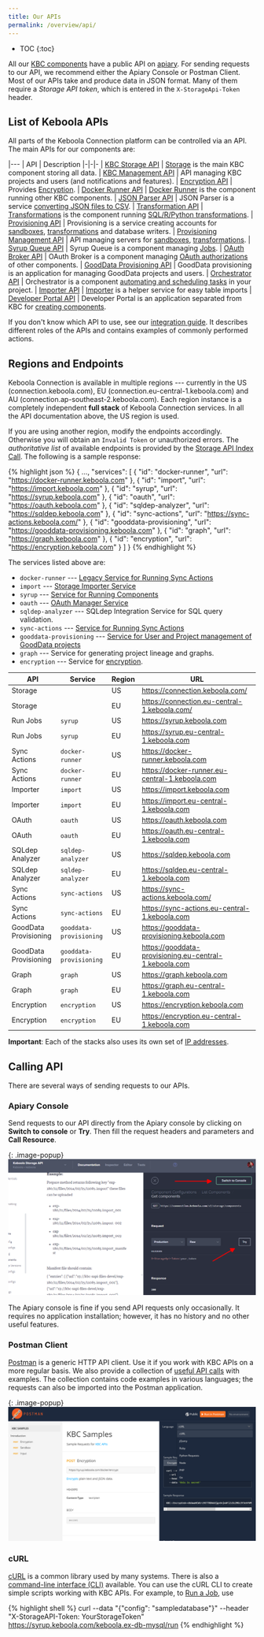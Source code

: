 ```yaml
---
title: Our APIs
permalink: /overview/api/
---
```


* TOC
{:toc}

All our [KBC components](/overview/) have a public API on [apiary](https://apiary.io/). For sending requests to our
API, we recommend either the Apiary Console or Postman Client. Most of our APIs take and produce data in JSON format.
Many of them require a *Storage API token*, which is entered in the `X-StorageApi-Token` header.

## List of Keboola APIs

All parts of the Keboola Connection platform can be controlled via an API.
The main APIs for our components are:

|---
| API | Description
|-|-|-
| [KBC Storage API](https://keboola.docs.apiary.io/) | [Storage](/integrate/storage/) is the main KBC component storing all data. 
| [KBC Management API](https://keboolamanagementapi.docs.apiary.io/) | API managing KBC projects and users (and notifications and features). 
| [Encryption API](https://keboolaencryption.docs.apiary.io/#) | Provides [Encryption](/overview/encryption/). 
| [Docker Runner API](https://kebooladocker.docs.apiary.io/#) | [Docker Runner](/extend/docker-runner/) is the component running other KBC components. 
| [JSON Parser API](https://jsonparserapi.docs.apiary.io/#) | JSON Parser is a service [converting JSON files to CSV](https://json-parser.keboola.com/). 
| [Transformation API](https://keboolatransformationapi.docs.apiary.io/#) | [Transformations](/integrate/transformations/) is the component running [SQL/R/Python transformations](https://help.keboola.com/manipulation/transformations/). 
| [Provisioning API](https://provisioningapi.docs.apiary.io/#) | Provisioning is a service creating accounts for [sandboxes](https://help.keboola.com/manipulation/transformations/sandbox/), [transformations](https://help.keboola.com/manipulation/transformations/) and database writers. 
| [Provisioning Management API](https://provisioningmanagementapi.docs.apiary.io/#) | API managing servers for [sandboxes](https://help.keboola.com/manipulation/transformations/sandbox/), [transformations](https://help.keboola.com/manipulation/transformations/). 
| [Syrup Queue API](https://syrupqueue.docs.apiary.io/#) | Syrup Queue is a component managing [Jobs](/integrate/jobs/). 
| [OAuth Broker API](https://oauthapi3.docs.apiary.io/#) | OAuth Broker is a component managing [OAuth authorizations](/extend/common-interface/oauth/#authorize) of other components. 
| [GoodData Provisioning API](https://keboolagooddataprovisioning.docs.apiary.io/#) | GoodData provisioning is an application for managing GoodData projects and users. 
| [Orchestrator API](https://keboolaorchestratorv2api.docs.apiary.io/#) | Orchestrator is a component [automating and scheduling tasks](https://help.keboola.com/tutorial/automate/) in your project. 
| [Importer API](https://app.swaggerhub.com/apis-docs/keboola/import/1.0.0) | [Importer](/integrate/storage/api/importer/) is a helper service for easy table imports 
| [Developer Portal API](https://kebooladeveloperportal.docs.apiary.io/#) | Developer Portal is an application separated from KBC for [creating components](/extend/component/).

If you don't know which API to use, see our [integration guide](/integrate/). It describes different roles of the APIs and contains examples of commonly
performed actions.

## Regions and Endpoints
Keboola Connection is available in multiple regions --- currently in the US (connection.keboola.com), EU (connection.eu-central-1.keboola.com) and AU (connection.ap-southeast-2.keboola.com).
Each region instance is a completely independent **full stack** of Keboola Connection services.
In all the API documentation above, the US region is used.

If you are using another region, modify the endpoints accordingly.
Otherwise you will obtain an `Invalid Token` or unauthorized errors. The *authoritative list* of available endpoints is provided by the [Storage API Index Call](https://keboola.docs.apiary.io/#reference/miscellaneous/api-index/component-list). The following is a sample response:

{% highlight json %}
{
    ...,
    "services": [
        {
            "id": "docker-runner",
            "url": "https://docker-runner.keboola.com"
        },
        {
            "id": "import",
            "url": "https://import.keboola.com"
        },
        {
            "id": "syrup",
            "url": "https://syrup.keboola.com"
        },
        {
            "id": "oauth",
            "url": "https://oauth.keboola.com"
        },
        {
            "id": "sqldep-analyzer",
            "url": "https://sqldep.keboola.com"
        },
        {
            "id": "sync-actions",
            "url": "https://sync-actions.keboola.com/"
        },
        {
            "id": "gooddata-provisioning",
            "url": "https://gooddata-provisioning.keboola.com"
        },
        {
            "id": "graph",
            "url": "https://graph.keboola.com"
        },
        {
            "id": "encryption",
            "url": "https://encryption.keboola.com"
        }
    ]
}
{% endhighlight %}

The services listed above are:

- `docker-runner` --- [Legacy Service for Running Sync Actions](/extend/common-interface/actions/)
- `import` --- [Storage Importer Service](/integrate/storage/api/importer/)
- `syrup` --- [Service for Running Components](/extend/docker-runner/)
- `oauth` --- [OAuth Manager Service](/extend/common-interface/oauth/)
- `sqldep-analyzer` --- SQLdep Integration Service for SQL query validation.
- `sync-actions` --- [Service for Running Sync Actions](/extend/common-interface/actions/)
- `gooddata-provisioning` --- [Service for User and Project management of GoodData projects](https://keboolagooddataprovisioning.docs.apiary.io/#)
- `graph` --- Service for generating project lineage and graphs.
- `encryption` --- Service for [encryption](https://developers.keboola.com/overview/encryption/).

|API|Service|Region|URL|
|---|-------|------|---|
|Storage||US|https://connection.keboola.com/|
|Storage||EU|https://connection.eu-central-1.keboola.com/|
|Run Jobs|`syrup`|US|https://syrup.keboola.com|
|Run Jobs|`syrup`|EU|https://syrup.eu-central-1.keboola.com|
|Sync Actions|`docker-runner`|US|https://docker-runner.keboola.com|
|Sync Actions|`docker-runner`|EU|https://docker-runner.eu-central-1.keboola.com|
|Importer|`import`|US|https://import.keboola.com|
|Importer|`import`|EU|https://import.eu-central-1.keboola.com|
|OAuth|`oauth`|US|https://oauth.keboola.com|
|OAuth|`oauth`|EU|https://oauth.eu-central-1.keboola.com|
|SQLdep Analyzer|`sqldep-analyzer`|US|https://sqldep.keboola.com|
|SQLdep Analyzer|`sqldep-analyzer`|EU|https://sqldep.eu-central-1.keboola.com|
|Sync Actions|`sync-actions`|US|https://sync-actions.keboola.com/|
|Sync Actions|`sync-actions`|EU|https://sync-actions.eu-central-1.keboola.com|
|GoodData Provisioning|`gooddata-provisioning`|US|https://gooddata-provisioning.keboola.com|
|GoodData Provisioning|`gooddata-provisioning`|EU|https://gooddata-provisioning.eu-central-1.keboola.com|
|Graph|`graph`|US|https://graph.keboola.com|
|Graph|`graph`|EU|https://graph.eu-central-1.keboola.com|
|Encryption|`encryption`|US|https://encryption.keboola.com|
|Encryption|`encryption`|EU|https://encryption.eu-central-1.keboola.com|

**Important**: Each of the stacks also uses its own set of [IP addresses](https://help.keboola.com/extractors/ip-addresses/).

## Calling API

There are several ways of sending requests to our APIs.

### Apiary Console
Send requests to our API directly from the Apiary console by clicking on **Switch to console** or **Try**.
Then fill the request headers and parameters and **Call Resource**.

{: .image-popup}
![Apiary console](/overview/api/apiary-console.png)

The Apiary console is fine if you send API requests only occasionally. It requires no application installation;
however, it has no history and no other useful features.

### Postman Client
[Postman](https://www.getpostman.com/) is a generic HTTP API client. Use it if you work with KBC APIs on a more regular basis.
We also provide a collection of [useful API calls](https://documenter.getpostman.com/view/3086797/kbc-samples/77h845D?version=latest#9b9f3e7b-de3b-4c90-bad6-a8760e3852eb) with examples.
The collection contains code examples in various languages; the requests can also be imported into the Postman application.

{: .image-popup}
![Postman Docs](/overview/api/postman-import.png)

### cURL
[cURL](https://curl.haxx.se/) is a common library used by many systems. There is also
a [command-line interface (CLI)](https://curl.haxx.se/docs/manpage.html) available.
You can use the cURL CLI to create simple scripts working with KBC APIs. For example, to [Run a Job](/integrate/jobs/),
use

{% highlight shell %}
curl --data "{\"config\": \"sampledatabase\"}" --header "X-StorageAPI-Token: YourStorageToken" https://syrup.keboola.com/keboola.ex-db-mysql/run
{% endhighlight %}
